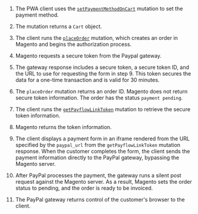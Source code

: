 1. The PWA client uses the [`setPaymentMethodOnCart`]({{page.baseurl}}/graphql/reference/quote-payment-method.html) mutation to set the payment method.

1. The mutation returns a `Cart` object.

1. The client runs the [`placeOrder`]({{page.baseurl}}/graphql/reference/quote-place-order.html) mutation, which creates an order in Magento and begins the authorization process.

1. Magento requests a secure token from the Paypal gateway. 

1. The gateway response includes a secure token, a secure token ID, and the URL to use for requesting the form in step 9. This token secures the data for a one-time transaction and is valid for 30 minutes.

1. The `placeOrder` mutation returns an order ID. Magento does not return secure token information. The order has the status `payment pending`.

1. The client runs the [`getPayflowLinkToken`]({{page.baseurl}}/graphql/reference/paypal-get-payflow-link-token.html) mutation to retrieve the secure token information.

1. Magento returns the token information.

1. The client displays a payment form in an iframe rendered from the URL specified by the `paypal_url` from the `getPayflowLinkToken` mutation response. When the customer completes the form, the client sends the payment information directly to the PayPal gateway, bypassing the Magento server.

1. After PayPal processes the payment, the gateway runs a silent post request against the Magento server. As a result, Magento sets the order status to pending, and the order is ready to be invoiced.

1. The PayPal gateway returns control of the customer's browser to the client.

